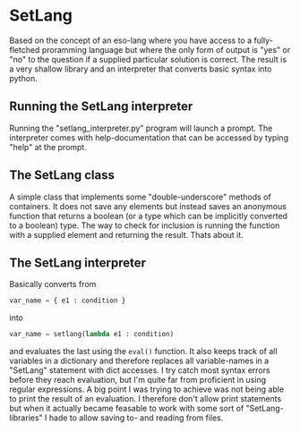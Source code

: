 # SetLang
Based on the concept of an eso-lang where you have access to a fully-fletched proramming language but where the only form of 
output is "yes" or "no" to the question if a supplied particular solution is correct. The result is a very shallow library
and an interpreter that converts basic syntax into python.

## Running the SetLang interpreter
Running the "setlang_interpreter.py" program will launch a prompt. The interpreter comes with help-documentation that can be 
accessed by typing "help" at the prompt.

## The SetLang class
A simple class that implements some "double-underscore" methods of containers. It does not save any elements but instead
saves an anonymous function that returns a boolean (or a type which can be implicitly converted to a boolean) type. The
way to check for inclusion is running the function with a supplied element and returning the result. Thats about it.

## The SetLang interpreter
Basically converts from
```python
var_name = { e1 : condition }
``` 
into
```python
var_name = setlang(lambda e1 : condition)
```
and evaluates the last using the `eval()` function. It also keeps track of all variables in a dictionary
and therefore replaces all variable-names in a "SetLang" statement with dict accesses. I try catch
most syntax errors before they reach evaluation, but I'm quite far from proficient in using regular expressions. 
A big point I was trying to achieve was not being able to print the result of an evaluation. I therefore don't
allow print statements but when it actually became feasable to work with some sort of "SetLang-libraries" I hade to allow
saving to- and reading from files.
